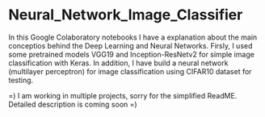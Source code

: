 # Neural_Network_Image_Classifier

In this Google Colaboratory notebooks I have a explanation about the main conceptios behind the Deep Learning and Neural Networks. 
Firsly, I used some pretrained models VGG19 and Inception-ResNetv2 for simple image classification with Keras.
In addition, I have build a neural network (multilayer perceptron) for image classification using CIFAR10 dataset for testing.

=) I am working in multiple projects, sorry for the simplified ReadME. Detailed description is coming soon =)

